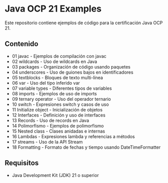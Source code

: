 # Java OCP 21 Examples

Este repositorio contiene ejemplos de código para la certificación Java OCP 21.

## Contenido

- 01 javac - Ejemplos de compilación con javac
- 02 wildcards - Uso de wildcards en Java
- 03 packages - Organización de código usando paquetes
- 04 underscores - Uso de guiones bajos en identificadores
- 05 textblocks - Bloques de texto multi-línea
- 06 var - Uso del tipo inferido var
- 07 variable types - Diferentes tipos de variables
- 08 imports - Ejemplos de uso de imports
- 09 ternary operator - Uso del operador ternario
- 10 switch - Expresiones switch y casos de uso
- 11 Initialize object - Inicialización de objetos
- 12 Interfaces - Definición y uso de interfaces
- 13 Records - Uso de records en Java
- 14 Polimorfismo - Ejemplos de polimorfismo
- 15 Nested class - Clases anidadas e internas
- 16 Lambdas - Expresiones lambda y referencias a métodos
- 17 streams - Uso de la API Stream
- 18 Formatting - Formato de fechas y tiempo usando DateTimeFormatter

## Requisitos

- Java Development Kit (JDK) 21 o superior
